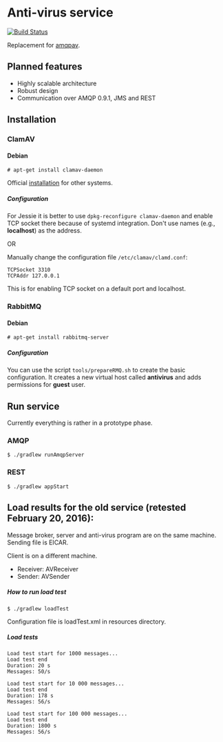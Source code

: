 # Anti-virus service
[![Build Status](https://travis-ci.org/dvoraka/av-service.svg?branch=master)](https://travis-ci.org/dvoraka/av-service)

Replacement for [amqpav](https://github.com/dvoraka/amqpav).

## Planned features
* Highly scalable architecture
* Robust design
* Communication over AMQP 0.9.1, JMS and REST

## Installation
### ClamAV
#### Debian
```
# apt-get install clamav-daemon
```
Official [installation](http://www.clamav.net/documents/installing-clamav) for other systems.

##### Configuration
For Jessie it is better to use `dpkg-reconfigure clamav-daemon` and enable TCP socket there because of systemd integration. Don't use names (e.g., **localhost**) as the address.

OR

Manually change the configuration file `/etc/clamav/clamd.conf`:
```
TCPSocket 3310
TCPAddr 127.0.0.1
```
This is for enabling TCP socket on a default port and localhost.

### RabbitMQ
#### Debian
```
# apt-get install rabbitmq-server
```
##### Configuration
You can use the script `tools/prepareRMQ.sh` to create the basic configuration. It creates a new virtual host called **antivirus** and adds permissions for **guest** user.

## Run service
Currently everything is rather in a prototype phase.

### AMQP
```
$ ./gradlew runAmqpServer
```
### REST
```
$ ./gradlew appStart
```

## Load results for the old service (retested February 20, 2016):

Message broker, server and anti-virus program are on the same machine. Sending file is EICAR.

Client is on a different machine.

* Receiver: AVReceiver
* Sender: AVSender

##### How to run load test
```
$ ./gradlew loadTest
```
Configuration file is loadTest.xml in resources directory.

##### Load tests
```
Load test start for 1000 messages...
Load test end
Duration: 20 s
Messages: 50/s
```
```
Load test start for 10 000 messages...
Load test end
Duration: 178 s
Messages: 56/s
```
```
Load test start for 100 000 messages...
Load test end
Duration: 1800 s
Messages: 56/s
```
